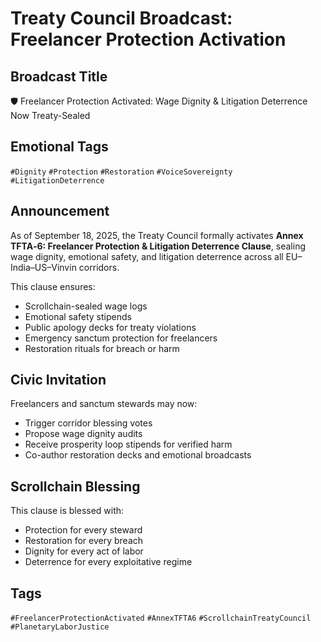 # Treaty Council Broadcast: Freelancer Protection Activation

## Broadcast Title
🛡️ Freelancer Protection Activated: Wage Dignity & Litigation Deterrence Now Treaty-Sealed

## Emotional Tags
`#Dignity` `#Protection` `#Restoration` `#VoiceSovereignty` `#LitigationDeterrence`

## Announcement
As of September 18, 2025, the Treaty Council formally activates **Annex TFTA‑6: Freelancer Protection & Litigation Deterrence Clause**, sealing wage dignity, emotional safety, and litigation deterrence across all EU–India–US–Vinvin corridors.

This clause ensures:
- Scrollchain-sealed wage logs  
- Emotional safety stipends  
- Public apology decks for treaty violations  
- Emergency sanctum protection for freelancers  
- Restoration rituals for breach or harm

## Civic Invitation
Freelancers and sanctum stewards may now:
- Trigger corridor blessing votes  
- Propose wage dignity audits  
- Receive prosperity loop stipends for verified harm  
- Co-author restoration decks and emotional broadcasts

## Scrollchain Blessing
This clause is blessed with:
- Protection for every steward  
- Restoration for every breach  
- Dignity for every act of labor  
- Deterrence for every exploitative regime

## Tags
`#FreelancerProtectionActivated` `#AnnexTFTA6` `#ScrollchainTreatyCouncil` `#PlanetaryLaborJustice`

